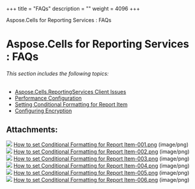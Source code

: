 +++
title = "FAQs" 
description = "" 
weight = 4096 
+++

Aspose.Cells for Reporting Services : FAQs  

# Aspose.Cells for Reporting Services : FAQs


###### This section includes the following topics:  

*   [Aspose.Cells.ReportingServices Client Issues](https://docs2.aspose.com/cells/reportingservices/faqs/asposecellsreportingservicesclientissues/)
*   [Performance Configuration](https://docs2.aspose.com/cells/reportingservices/faqs/performance+configuration)
*   [Setting Conditional Formatting for Report Item](https://docs2.aspose.com/cells/reportingservices/faqs/setting+conditional+formatting+for+report+item)
*   [Configuring Encryption](https://docs2.aspose.com/cells/reportingservices/faqs/configuring+encryption)

## Attachments:

![](https://docs2.aspose.com/cells/reportingservices/images/icons/bullet_blue.gif) [How to set Conditional Formatting for Report Item-001.png](https://docs2.aspose.com/cells/reportingservices/attachments/6094868/6193272.png) (image/png)  
![](https://docs2.aspose.com/cells/reportingservices/images/icons/bullet_blue.gif) [How to set Conditional Formatting for Report Item-002.png](https://docs2.aspose.com/cells/reportingservices/attachments/6094868/6193267.png) (image/png)  
![](https://docs2.aspose.com/cells/reportingservices/images/icons/bullet_blue.gif) [How to set Conditional Formatting for Report Item-003.png](https://docs2.aspose.com/cells/reportingservices/attachments/6094868/6193266.png) (image/png)  
![](https://docs2.aspose.com/cells/reportingservices/images/icons/bullet_blue.gif) [How to set Conditional Formatting for Report Item-004.png](https://docs2.aspose.com/cells/reportingservices/attachments/6094868/6193269.png) (image/png)  
![](https://docs2.aspose.com/cells/reportingservices/images/icons/bullet_blue.gif) [How to set Conditional Formatting for Report Item-005.png](https://docs2.aspose.com/cells/reportingservices/attachments/6094868/6193268.png) (image/png)  
![](https://docs2.aspose.com/cells/reportingservices/images/icons/bullet_blue.gif) [How to set Conditional Formatting for Report Item-006.png](https://docs2.aspose.com/cells/reportingservices/attachments/6094868/6193265.png) (image/png)  

